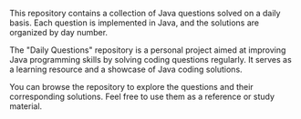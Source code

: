 This repository contains a collection of Java questions solved on a daily basis. Each question is implemented in Java, and the solutions are organized by day number.

The "Daily Questions" repository is a personal project aimed at improving Java programming skills by solving coding questions regularly. It serves as a learning resource and a showcase of Java coding solutions.
 
You can browse the repository to explore the questions and their corresponding solutions. Feel free to use them as a reference or study material.
